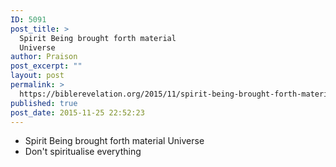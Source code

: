 ```yaml
---
ID: 5091
post_title: >
  Spirit Being brought forth material
  Universe
author: Praison
post_excerpt: ""
layout: post
permalink: >
  https://biblerevelation.org/2015/11/spirit-being-brought-forth-material-universe/
published: true
post_date: 2015-11-25 22:52:23
---
```

<ul>
	<li>Spirit Being brought forth material Universe</li>
	<li>Don't spiritualise everything</li>
</ul>